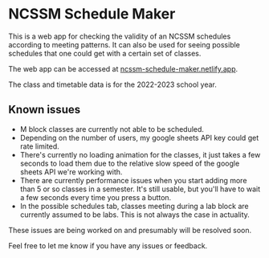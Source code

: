 # NCSSM Schedule Maker

This is a web app for checking the validity of an NCSSM schedules according to meeting patterns.
It can also be used for seeing possible schedules that one could get with a certain set of classes.

The web app can be accessed at [ncssm-schedule-maker.netlify.app](https://ncssm-schedule-maker.netlify.app).

The class and timetable data is for the 2022-2023 school year.

## Known issues

- M block classes are currently not able to be scheduled.
- Depending on the number of users, my google sheets API key could get rate limited.
- There's currently no loading animation for the classes, it just takes a few seconds to load them due to the relative slow speed of the google sheets API we're working with.
- There are currently performance issues when you start adding more than 5 or so classes in a semester. It's still usable, but you'll have to wait a few seconds every time you press a button.
- In the possible schedules tab, classes meeting during a lab block are currently assumed to be labs. This is not always the case in actuality.

These issues are being worked on and presumably will be resolved soon.

Feel free to let me know if you have any issues or feedback.
